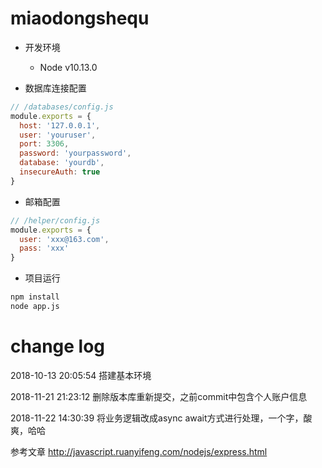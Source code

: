 # miaodongshequ

* 开发环境
  - Node v10.13.0

* 数据库连接配置
```javascript
// /databases/config.js
module.exports = {
  host: '127.0.0.1',
  user: 'youruser',
  port: 3306,
  password: 'yourpassword',
  database: 'yourdb',
  insecureAuth: true
}
```
* 邮箱配置
```javascript
// /helper/config.js
module.exports = {
  user: 'xxx@163.com',
  pass: 'xxx'
}
```

* 项目运行
```bash
npm install 
node app.js
```

# change log
2018-10-13 20:05:54
搭建基本环境

2018-11-21 21:23:12
删除版本库重新提交，之前commit中包含个人账户信息

2018-11-22 14:30:39
将业务逻辑改成async await方式进行处理，一个字，酸爽，哈哈



参考文章
http://javascript.ruanyifeng.com/nodejs/express.html
